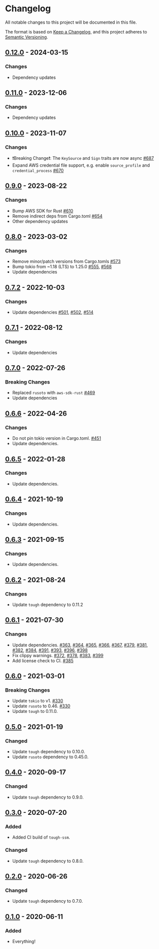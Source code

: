 # Changelog
All notable changes to this project will be documented in this file.

The format is based on [Keep a Changelog](https://keepachangelog.com/en/1.0.0/),
and this project adheres to [Semantic Versioning](https://semver.org/spec/v2.0.0.html).

## [0.12.0] - 2024-03-15

### Changes
- Dependency updates

## [0.11.0] - 2023-12-06

### Changes
- Dependency updates

## [0.10.0] - 2023-11-07

### Changes
- ❗Breaking Change❗: The `KeySource` and `Sign` traits are now async [#687]
- Expand AWS credential file support, e.g. enable `source_profile` and `credential_process` [#670]

[#670]: https://github.com/awslabs/tough/pull/670
[#687]: https://github.com/awslabs/tough/pull/687

## [0.9.0] - 2023-08-22
### Changes
- Bump AWS SDK for Rust [#610]
- Remove indirect deps from Cargo.toml [#654]
- Other dependency updates

[#610]: https://github.com/awslabs/tough/pull/610
[#654]: https://github.com/awslabs/tough/pull/654

## [0.8.0] - 2023-03-02
### Changes
- Remove minor/patch versions from Cargo.tomls [#573]
- Bump tokio from ~1.18 (LTS) to 1.25.0 [#555], [#568]
- Update dependencies

[#555]: https://github.com/awslabs/tough/pull/555
[#568]: https://github.com/awslabs/tough/pull/568
[#573]: https://github.com/awslabs/tough/pull/573

## [0.7.2] - 2022-10-03
### Changes
- Update dependencies [#501], [#502], [#514]

[#501]: https://github.com/awslabs/tough/pull/501
[#502]: https://github.com/awslabs/tough/pull/502
[#514]: https://github.com/awslabs/tough/pull/514

## [0.7.1] - 2022-08-12
### Changes
- Update dependencies

## [0.7.0] - 2022-07-26
### Breaking Changes
- Replaced `rusoto` with `aws-sdk-rust` [#469]
- Update dependencies

[#469]: https://github.com/awslabs/tough/pull/469

## [0.6.6] - 2022-04-26
### Changes
- Do not pin tokio version in Cargo.toml. [#451]
- Update dependencies.

[#451]: https://github.com/awslabs/tough/pull/451

## [0.6.5] - 2022-01-28
### Changes
- Update dependencies.

## [0.6.4] - 2021-10-19
### Changes
- Update dependencies.

## [0.6.3] - 2021-09-15
### Changes
- Update dependencies.

## [0.6.2] - 2021-08-24
### Changes
- Update `tough` dependency to 0.11.2

## [0.6.1] - 2021-07-30
### Changes
- Update dependencies.  [#363], [#364], [#365], [#366], [#367], [#379], [#381], [#382], [#384], [#391], [#393], [#396], [#398]
- Fix clippy warnings.  [#372], [#378], [#383], [#399]
- Add license check to CI.  [#385]

[#363]: https://github.com/awslabs/tough/pull/363
[#364]: https://github.com/awslabs/tough/pull/364
[#365]: https://github.com/awslabs/tough/pull/365
[#366]: https://github.com/awslabs/tough/pull/366
[#367]: https://github.com/awslabs/tough/pull/367
[#372]: https://github.com/awslabs/tough/pull/372
[#378]: https://github.com/awslabs/tough/pull/378
[#379]: https://github.com/awslabs/tough/pull/379
[#381]: https://github.com/awslabs/tough/pull/381
[#382]: https://github.com/awslabs/tough/pull/382
[#383]: https://github.com/awslabs/tough/pull/383
[#384]: https://github.com/awslabs/tough/pull/384
[#385]: https://github.com/awslabs/tough/pull/385
[#391]: https://github.com/awslabs/tough/pull/391
[#393]: https://github.com/awslabs/tough/pull/393
[#396]: https://github.com/awslabs/tough/pull/396
[#398]: https://github.com/awslabs/tough/pull/398
[#399]: https://github.com/awslabs/tough/pull/399

## [0.6.0] - 2021-03-01
### Breaking Changes
- Update `tokio` to v1. [#330]
- Update `rusoto` to 0.46. [#330]
- Update `tough` to 0.11.0.

[#330]: https://github.com/awslabs/tough/pull/330

## [0.5.0] - 2021-01-19
### Changed
- Update `tough` dependency to 0.10.0.
- Update `rusoto` dependency to 0.45.0.

## [0.4.0] - 2020-09-17
### Changed
- Update `tough` dependency to 0.9.0.

## [0.3.0] - 2020-07-20
### Added
- Added CI build of `tough-ssm`.

### Changed
- Update `tough` dependency to 0.8.0.

## [0.2.0] - 2020-06-26
### Changed
- Update `tough` dependency to 0.7.0.

## [0.1.0] - 2020-06-11
### Added
- Everything!

[Unreleased]: https://github.com/awslabs/tough/compare/tough-ssm-v0.12.0...develop
[0.12.0]: https://github.com/awslabs/tough/compare/tough-ssm-v0.11.0...tough-ssm-v0.12.0
[0.11.0]: https://github.com/awslabs/tough/compare/tough-ssm-v0.10.0...tough-ssm-v0.11.0
[0.10.0]: https://github.com/awslabs/tough/compare/tough-ssm-v0.9.0...tough-ssm-v0.10.0
[0.9.0]: https://github.com/awslabs/tough/compare/tough-ssm-v0.8.0...tough-ssm-v0.9.0
[0.8.0]: https://github.com/awslabs/tough/compare/tough-ssm-v0.7.2...tough-ssm-v0.8.0
[0.7.2]: https://github.com/awslabs/tough/compare/tough-ssm-v0.7.1...tough-ssm-v0.7.2
[0.7.1]: https://github.com/awslabs/tough/compare/tough-ssm-v0.7.0...tough-ssm-v0.7.1
[0.7.0]: https://github.com/awslabs/tough/compare/tough-ssm-v0.6.6...tough-ssm-v0.7.0
[0.6.6]: https://github.com/awslabs/tough/compare/tough-ssm-v0.6.5...tough-ssm-v0.6.6
[0.6.5]: https://github.com/awslabs/tough/compare/tough-ssm-v0.6.4...tough-ssm-v0.6.5
[0.6.4]: https://github.com/awslabs/tough/compare/tough-ssm-v0.6.3...tough-ssm-v0.6.4
[0.6.3]: https://github.com/awslabs/tough/compare/tough-ssm-v0.6.2...tough-ssm-v0.6.3
[0.6.2]: https://github.com/awslabs/tough/compare/tough-ssm-v0.6.1...tough-ssm-v0.6.2
[0.6.1]: https://github.com/awslabs/tough/compare/tough-ssm-v0.6.0...tough-ssm-v0.6.1
[0.6.0]: https://github.com/awslabs/tough/compare/tough-ssm-v0.5.0...tough-ssm-v0.6.0
[0.5.0]: https://github.com/awslabs/tough/compare/tough-ssm-v0.4.0...tough-ssm-v0.5.0
[0.4.0]: https://github.com/awslabs/tough/compare/tough-ssm-v0.3.0...tough-ssm-v0.4.0
[0.3.0]: https://github.com/awslabs/tough/compare/tough-ssm-v0.2.0...tough-ssm-v0.3.0
[0.2.0]: https://github.com/awslabs/tough/compare/tough-ssm-v0.1.0...tough-ssm-v0.2.0
[0.1.0]: https://github.com/awslabs/tough/releases/tag/tough-ssm-v0.1.0
